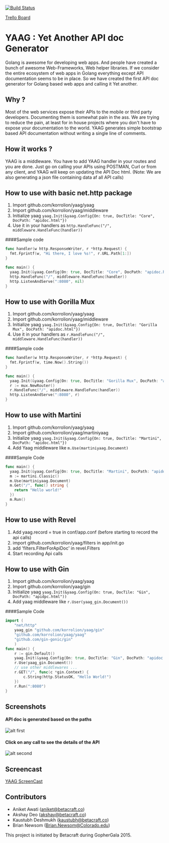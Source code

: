 [![Build Status](https://travis-ci.org/betacraft/yaag.svg)](https://travis-ci.org/betacraft/yaag)

[Trello Board](https://trello.com/b/jCZlTsNj/yaag)

# YAAG : Yet Another API doc Generator

Golang is awesome for developing web apps. And people have created a bunch of awesome Web-Frameworks, Web helper libraries. If we consider the entire ecosystem of web apps in Golang everything except API documentation seems to be in place. So we have created the first API doc generator for Golang based web apps and calling it Yet another.

## Why ?

Most of the web services expose their APIs to the mobile or third party developers. Documenting them is somewhat pain in the ass. We are trying to reduce the pain, at least for in house projects where you don't have to expose your documentation to the world. YAAG generates simple bootstrap based API documentation without writing a single line of comments.

## How it works ?

YAAG is a middleware. You have to add YAAG handler in your routes and you are done. Just go on calling your APIs using POSTMAN, Curl or from any client, and YAAG will keep on updating the API Doc html. (Note: We are also generating a json file containing data af all API calls)

## How to use with basic net.http package

1. Import github.com/korrolion/yaag/yaag
2. Import github.com/korrolion/yaag/middleware
3. Initialize yaag ```yaag.Init(&yaag.Config{On: true, DocTitle: "Core", DocPath: "apidoc.html"})```
4. Use it in your handlers as ```http.HandleFunc("/", middleware.HandleFunc(handler))```

####Sample code

```go
func handler(w http.ResponseWriter, r *http.Request) {
  fmt.Fprintf(w, "Hi there, I love %s!", r.URL.Path[1:])
}

func main() {
  yaag.Init(&yaag.Config{On: true, DocTitle: "Core", DocPath: "apidoc.html", BaseUrls : map[string]string{"Production":"","Staging":""} })
  http.HandleFunc("/", middleware.HandleFunc(handler))
  http.ListenAndServe(":8080", nil)
}
```

## How to use with Gorilla Mux
1. Import github.com/korrolion/yaag/yaag
2. Import github.com/korrolion/yaag/middleware
3. Initialize yaag ```yaag.Init(&yaag.Config{On: true, DocTitle: "Gorilla Mux", DocPath: "apidoc.html"})```
4. Use it in your handlers as ```r.HandleFunc("/", middleware.HandleFunc(handler))```

####Sample code

```go
func handler(w http.ResponseWriter, r *http.Request) {
  fmt.Fprintf(w, time.Now().String())
}

func main() {
  yaag.Init(&yaag.Config{On: true, DocTitle: "Gorilla Mux", DocPath: "apidoc.html"})
  r := mux.NewRouter()
  r.HandleFunc("/", middleware.HandleFunc(handler)) 
  http.ListenAndServe(":8080", r)
}
```

## How to use with Martini

1. Import github.com/korrolion/yaag/yaag
2. Import github.com/korrolion/yaag/martiniyaag
3. Initialize yaag ```yaag.Init(&yaag.Config{On: true, DocTitle: "Martini", DocPath: "apidoc.html"})```
4. Add Yaag middleware like ```m.Use(martiniyaag.Document)```

####Sample Code

```go
func main() {
  yaag.Init(&yaag.Config{On: true, DocTitle: "Martini", DocPath: "apidoc.html"})
  m := martini.Classic()
  m.Use(martiniyaag.Document)
  m.Get("/", func() string {
    return "Hello world!"
  })
  m.Run()
}
```

## How to use with Revel

1. Add yaag.record = true in conf/app.conf (before starting to record the api calls)
2. import github.com/korrolion/yaag/filters in app/init.go
3. add 'filters.FilterForApiDoc' in revel.Filters
4. Start recording Api calls

## How to use with Gin

1. Import github.com/korrolion/yaag/yaag
2. Import github.com/korrolion/yaag/gin
3. Initialize yaag ```yaag.Init(&yaag.Config(On: true, DocTile: "Gin", DocPath: "apidpc.html"))```
4. Add yaag middleware like ```r.User(yaag_gin.Document())```

####Sample Code

```go
import (
    "net/http"
    yaag_gin "github.com/korrolion/yaag/gin"
    "github.com/korrolion/yaag/yaag"
    "github.com/gin-gonic/gin"
    )
func main() {
    r := gin.Default()
    yaag.Init(&yaag.Config{On: true, DocTitle: "Gin", DocPath: "apidoc.html", BaseUrls: map[string]string{"Production": "", "Staging": ""}})
    r.Use(yaag_gin.Document())
    // use other middlewares ...
    r.GET("/", func(c *gin.Context) {
        c.String(http.StatusOK, "Hello World!")
    })
    r.Run(":8080")
}
```

## Screenshots

#### API doc is generated based on the paths
![alt first](https://raw.github.com/korrolion/yaag/master/1.png)
#### Click on any call to see the details of the API
![alt second](https://raw.github.com/korrolion/yaag/master/2.png)

## Screencast

[YAAG ScreenCast](https://www.youtube.com/watch?v=dQWXxJn6_iE&feature=youtu.be)

## Contributors 

* Aniket Awati (aniket@betacraft.co)
* Akshay Deo (akshay@betacraft.co)
* Kaustubh Deshmukh (kaustubh@betacraft.co)
* Brian Newsom (Brian.Newsom@Colorado.edu)

This project is initiated by Betacraft during GopherGala 2015.
